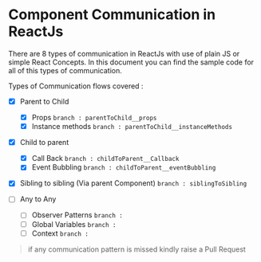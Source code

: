 # Component Communication in ReactJs
There are 8 types of communication in ReactJs with use of plain JS or simple React Concepts. In this document you can find the sample code for all of this types of communication.

Types of Communication flows covered : 

- [x] Parent to Child
    - [x] Props `branch : parentToChild__props`
    - [x] Instance methods `branch : parentToChild__instanceMethods`
       
- [x] Child to parent
    - [x] Call Back `branch : childToParent__Callback`
    - [x] Event Bubbling `branch : childToParent__eventBubbling`
       
- [x] Sibling to sibling  (Via parent Component) `branch : siblingToSibling`
       
- [ ] Any to Any
    - [ ] Observer Patterns `branch : `
    - [ ] Global Variables `branch : `
    - [ ] Context `branch : `
                
> if any communication pattern is missed kindly raise a Pull Request 
